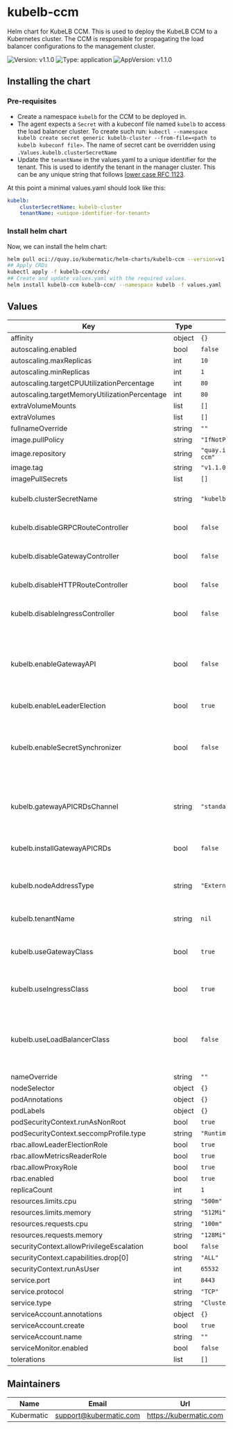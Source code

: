 # kubelb-ccm

Helm chart for KubeLB CCM. This is used to deploy the KubeLB CCM to a Kubernetes cluster. The CCM is responsible for propagating the load balancer configurations to the management cluster.

![Version: v1.1.0](https://img.shields.io/badge/Version-v1.1.0-informational?style=flat-square) ![Type: application](https://img.shields.io/badge/Type-application-informational?style=flat-square) ![AppVersion: v1.1.0](https://img.shields.io/badge/AppVersion-v1.1.0-informational?style=flat-square)

## Installing the chart

### Pre-requisites

* Create a namespace `kubelb` for the CCM to be deployed in.
* The agent expects a `Secret` with a kubeconf file named `kubelb` to access the load balancer cluster. To create such run: `kubectl --namespace kubelb create secret generic kubelb-cluster --from-file=<path to kubelb kubeconf file>`. The name of secret cant be overridden using `.Values.kubelb.clusterSecretName`
* Update the `tenantName` in the values.yaml to a unique identifier for the tenant. This is used to identify the tenant in the manager cluster. This can be any unique string that follows [lower case RFC 1123](https://www.rfc-editor.org/rfc/rfc1123).

At this point a minimal values.yaml should look like this:

```yaml
kubelb:
    clusterSecretName: kubelb-cluster
    tenantName: <unique-identifier-for-tenant>
```

### Install helm chart

Now, we can install the helm chart:

```sh
helm pull oci://quay.io/kubermatic/helm-charts/kubelb-ccm --version=v1.1.0 --untardir "." --untar
## Apply CRDs
kubectl apply -f kubelb-ccm/crds/
## Create and update values.yaml with the required values.
helm install kubelb-ccm kubelb-ccm/ --namespace kubelb -f values.yaml
```

## Values

| Key | Type | Default | Description |
|-----|------|---------|-------------|
| affinity | object | `{}` |  |
| autoscaling.enabled | bool | `false` |  |
| autoscaling.maxReplicas | int | `10` |  |
| autoscaling.minReplicas | int | `1` |  |
| autoscaling.targetCPUUtilizationPercentage | int | `80` |  |
| autoscaling.targetMemoryUtilizationPercentage | int | `80` |  |
| extraVolumeMounts | list | `[]` |  |
| extraVolumes | list | `[]` |  |
| fullnameOverride | string | `""` |  |
| image.pullPolicy | string | `"IfNotPresent"` |  |
| image.repository | string | `"quay.io/kubermatic/kubelb-ccm"` |  |
| image.tag | string | `"v1.1.0"` |  |
| imagePullSecrets | list | `[]` |  |
| kubelb.clusterSecretName | string | `"kubelb-cluster"` | Name of the secret that contains kubeconfig for the loadbalancer cluster |
| kubelb.disableGRPCRouteController | bool | `false` | disableGRPCRouteController specifies whether to disable the GRPCRoute Controller. |
| kubelb.disableGatewayController | bool | `false` | disableGatewayController specifies whether to disable the Gateway Controller. |
| kubelb.disableHTTPRouteController | bool | `false` | disableHTTPRouteController specifies whether to disable the HTTPRoute Controller. |
| kubelb.disableIngressController | bool | `false` | disableIngressController specifies whether to disable the Ingress Controller. |
| kubelb.enableGatewayAPI | bool | `false` | enableGatewayAPI specifies whether to enable the Gateway API and Gateway Controllers. By default Gateway API is disabled since without Gateway APIs installed the controller cannot start. |
| kubelb.enableLeaderElection | bool | `true` | Enable the leader election. |
| kubelb.enableSecretSynchronizer | bool | `false` | Enable to automatically convert Secrets labelled with `kubelb.k8c.io/managed-by: kubelb` to Sync Secrets. This is used to sync secrets from tenants to the LB cluster in a controlled and secure way. |
| kubelb.gatewayAPICRDsChannel | string | `"standard"` | gatewayAPICRDsChannel specifies the channel for the Gateway API CRDs. Options are `standard` and `experimental`. |
| kubelb.installGatewayAPICRDs | bool | `false` | installGatewayAPICRDs Installs and manages the Gateway API CRDs using gateway crd controller. |
| kubelb.nodeAddressType | string | `"ExternalIP"` | Address type to use for routing traffic to node ports. Values are ExternalIP, InternalIP. |
| kubelb.tenantName | string | `nil` | Name of the tenant, must be unique against a load balancer cluster. |
| kubelb.useGatewayClass | bool | `true` | useGatewayClass specifies whether to target resources with `kubelb` gateway class or all resources. |
| kubelb.useIngressClass | bool | `true` | useIngressClass specifies whether to target resources with `kubelb` ingress class or all resources. |
| kubelb.useLoadBalancerClass | bool | `false` | useLoadBalancerClass specifies whether to target services of type LoadBalancer with `kubelb` load balancer class or all services of type LoadBalancer. |
| nameOverride | string | `""` |  |
| nodeSelector | object | `{}` |  |
| podAnnotations | object | `{}` |  |
| podLabels | object | `{}` |  |
| podSecurityContext.runAsNonRoot | bool | `true` |  |
| podSecurityContext.seccompProfile.type | string | `"RuntimeDefault"` |  |
| rbac.allowLeaderElectionRole | bool | `true` |  |
| rbac.allowMetricsReaderRole | bool | `true` |  |
| rbac.allowProxyRole | bool | `true` |  |
| rbac.enabled | bool | `true` |  |
| replicaCount | int | `1` |  |
| resources.limits.cpu | string | `"500m"` |  |
| resources.limits.memory | string | `"512Mi"` |  |
| resources.requests.cpu | string | `"100m"` |  |
| resources.requests.memory | string | `"128Mi"` |  |
| securityContext.allowPrivilegeEscalation | bool | `false` |  |
| securityContext.capabilities.drop[0] | string | `"ALL"` |  |
| securityContext.runAsUser | int | `65532` |  |
| service.port | int | `8443` |  |
| service.protocol | string | `"TCP"` |  |
| service.type | string | `"ClusterIP"` |  |
| serviceAccount.annotations | object | `{}` |  |
| serviceAccount.create | bool | `true` |  |
| serviceAccount.name | string | `""` |  |
| serviceMonitor.enabled | bool | `false` |  |
| tolerations | list | `[]` |  |

## Maintainers

| Name | Email | Url |
| ---- | ------ | --- |
| Kubermatic | <support@kubermatic.com> | <https://kubermatic.com> |